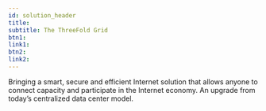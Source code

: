 ```yaml
---
id: solution_header
title:
subtitle: The ThreeFold Grid
btn1:
link1:
btn2:
link2:
---
```


Bringing a smart, secure and efficient Internet solution that allows anyone to connect capacity and participate in the Internet economy. An upgrade from today’s centralized data center model.
